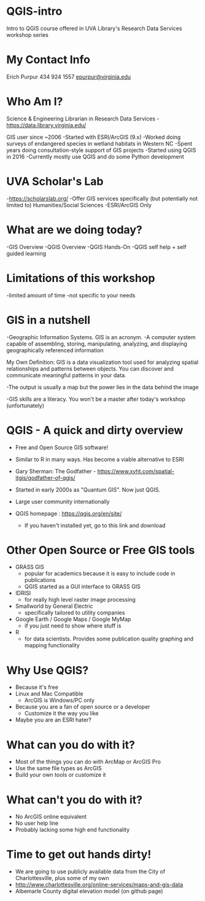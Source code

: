 # QGIS-intro
Intro to QGIS course offered in UVA Library's Research Data Services workshop series



# My Contact Info
Erich Purpur
434 924 1557
epurpur@virginia.edu



# Who Am I?
Science & Engineering Librarian in Research Data Services
  -https://data.library.virginia.edu/
 
GIS user since ~2006
  -Started with ESRI/ArcGIS (9.x)
  -Worked doing surveys of endangered species in wetland habitats in Western NC
  -Spent years doing consultation-style support of GIS projects
  -Started using QGIS in 2016
  -Currently mostly use QGIS and do some Python development
  

# UVA Scholar's Lab
  -https://scholarslab.org/
  -Offer GIS services specifically (but potentially not limited to) Humanities/Social Sciences
  -ESRI/ArcGIS Only
  

# What are we doing today?
  -GIS Overview
  -QGIS Overview
  -QGIS Hands-On 
  -QGIS self help + self guided learning
  
 
# Limitations of this workshop
  -limited amount of time
  -not specific to your needs
  

# GIS in a nutshell
  -Geographic Information Systems. GIS is an acronym.
  -A computer system capable of assembling, storing, manipulating, analyzing, and displaying geographically referenced 
  information
  
  My Own Definition: GIS is a data visualization tool used for analyzing spatial relationships and patterns between objects.
  You can discover and communicate meaningful patterns in your data.
  
  -The output is usually a map but the power lies in the data behind the image
  
  -GIS skills are a literacy. You won't be a master after today's workshop (unfortunately)
  

# QGIS - A quick and dirty overview
  - Free and Open Source GIS software!
  - Similar to R in many ways. Has become a viable alternative to ESRI
  
  - Gary Sherman: The Godfather - https://www.xyht.com/spatial-itgis/godfather-of-qgis/
  - Started in early 2000s as "Quantum GIS". Now just QGIS.
  - Large user community internationally
  - QGIS homepage : https://qgis.org/en/site/
    - If you haven't installed yet, go to this link and download
    

# Other Open Source or Free GIS tools
  - GRASS GIS
    - popular for academics because it is easy to include code in publications
    - QGIS started as a GUI interface to GRASS GIS
  - IDRISI
    - for really high level raster image processing
  - Smallworld by General Electric
    - specifically tailored to utility companies
  - Google Earth / Google Maps / Google MyMap
    - if you just need to show where stuff is
  - R
    - for data scientists. Provides some publication quality graphing and mapping functionality
    
    
# Why Use QGIS?
  - Because it's free
  - Linux and Mac Compatible
    - ArcGIS is Windows/PC only
  - Because you are a fan of open source or a developer
    - Customize it the way you like
  - Maybe you are an ESRI hater?
  
  
# What can you do with it?
  - Most of the things you can do with ArcMap or ArcGIS Pro
  - Use the same file types as ArcGIS
  - Build your own tools or customize it
  

# What can't you do with it?
  - No ArcGIS online equivalent
  - No user help line
  - Probably lacking some high end functionality
  
 
# Time to get out hands dirty!
  - We are going to use publicly available data from the City of Charlottesville, plus some of my own
  - http://www.charlottesville.org/online-services/maps-and-gis-data
  - Albemarle County digital elevation model (on github page)



  
  




